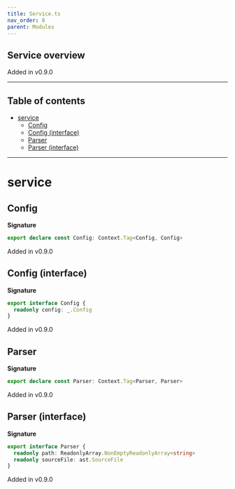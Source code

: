 ```yaml
---
title: Service.ts
nav_order: 8
parent: Modules
---
```


## Service overview

Added in v0.9.0

---

<h2 class="text-delta">Table of contents</h2>

- [service](#service)
  - [Config](#config)
  - [Config (interface)](#config-interface)
  - [Parser](#parser)
  - [Parser (interface)](#parser-interface)

---

# service

## Config

**Signature**

```ts
export declare const Config: Context.Tag<Config, Config>
```

Added in v0.9.0

## Config (interface)

**Signature**

```ts
export interface Config {
  readonly config: _.Config
}
```

Added in v0.9.0

## Parser

**Signature**

```ts
export declare const Parser: Context.Tag<Parser, Parser>
```

Added in v0.9.0

## Parser (interface)

**Signature**

```ts
export interface Parser {
  readonly path: ReadonlyArray.NonEmptyReadonlyArray<string>
  readonly sourceFile: ast.SourceFile
}
```

Added in v0.9.0
